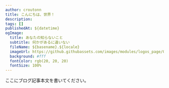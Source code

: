 ```yaml
---
author: croutonn
title: こんにちは、世界！
description: 
tags: []
publishedAt: ${datetime}
ogImage:
  title: あなたの知らないこと
  subtitle: 何かがあるに違いない
  fileName: ${basename}.${locale}
  imageUrl: https://github.githubassets.com/images/modules/logos_page/Octocat.png
  background: #fff
  fontColor: rgb(20, 20, 20)
  fontSize: 100%
---
```


ここにブログ記事本文を書いてください。
